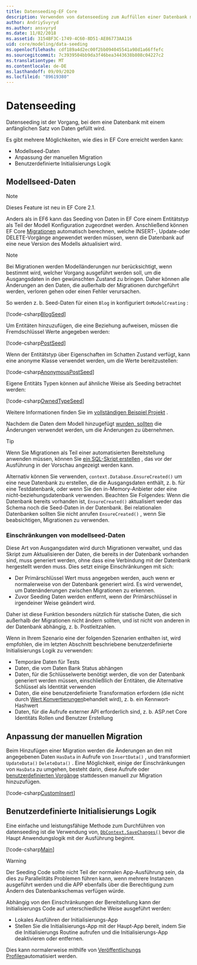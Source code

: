 ```yaml
---
title: Datenseeding-EF Core
description: Verwenden von datenseeding zum Auffüllen einer Datenbank mit einem anfänglichen Satz von Daten mithilfe von Entity Framework Core
author: AndriySvyryd
ms.author: ansvyryd
ms.date: 11/02/2018
ms.assetid: 3154BF3C-1749-4C60-8D51-AE86773AA116
uid: core/modeling/data-seeding
ms.openlocfilehash: cdf189a4d2ec00f2bb094045541a98d1a66ffefc
ms.sourcegitcommit: 7c3939504bb9da3f46bea3443638b808c04227c2
ms.translationtype: MT
ms.contentlocale: de-DE
ms.lasthandoff: 09/09/2020
ms.locfileid: "89619380"
---
```

# <a name="data-seeding"></a>Datenseeding

Datenseeding ist der Vorgang, bei dem eine Datenbank mit einem anfänglichen Satz von Daten gefüllt wird.

Es gibt mehrere Möglichkeiten, wie dies in EF Core erreicht werden kann:

* Modellseed-Daten
* Anpassung der manuellen Migration
* Benutzerdefinierte Initialisierungs Logik

## <a name="model-seed-data"></a>Modellseed-Daten

> [!NOTE]
> Dieses Feature ist neu in EF Core 2.1.

Anders als in EF6 kann das Seeding von Daten in EF Core einem Entitätstyp als Teil der Modell Konfiguration zugeordnet werden. Anschließend können EF Core [Migrationen](xref:core/managing-schemas/migrations/index) automatisch berechnen, welche INSERT-, Update-oder DELETE-Vorgänge angewendet werden müssen, wenn die Datenbank auf eine neue Version des Modells aktualisiert wird.

> [!NOTE]
> Bei Migrationen werden Modelländerungen nur berücksichtigt, wenn bestimmt wird, welcher Vorgang ausgeführt werden soll, um die Ausgangsdaten in den gewünschten Zustand zu bringen. Daher können alle Änderungen an den Daten, die außerhalb der Migrationen durchgeführt werden, verloren gehen oder einen Fehler verursachen.

So werden z. b. Seed-Daten für einen `Blog` in konfiguriert `OnModelCreating` :

[!code-csharp[BlogSeed](../../../samples/core/Modeling/DataSeeding/DataSeedingContext.cs?name=BlogSeed)]

Um Entitäten hinzuzufügen, die eine Beziehung aufweisen, müssen die Fremdschlüssel Werte angegeben werden:

[!code-csharp[PostSeed](../../../samples/core/Modeling/DataSeeding/DataSeedingContext.cs?name=PostSeed)]

Wenn der Entitätstyp über Eigenschaften im Schatten Zustand verfügt, kann eine anonyme Klasse verwendet werden, um die Werte bereitzustellen:

[!code-csharp[AnonymousPostSeed](../../../samples/core/Modeling/DataSeeding/DataSeedingContext.cs?name=AnonymousPostSeed)]

Eigene Entitäts Typen können auf ähnliche Weise als Seeding betrachtet werden:

[!code-csharp[OwnedTypeSeed](../../../samples/core/Modeling/DataSeeding/DataSeedingContext.cs?name=OwnedTypeSeed)]

Weitere Informationen finden Sie im [vollständigen Beispiel Projekt](https://github.com/dotnet/EntityFramework.Docs/tree/master/samples/core/Modeling/DataSeeding) .

Nachdem die Daten dem Modell hinzugefügt [wurden, sollten](xref:core/managing-schemas/migrations/index) die Änderungen verwendet werden, um die Änderungen zu übernehmen.

> [!TIP]
> Wenn Sie Migrationen als Teil einer automatisierten Bereitstellung anwenden müssen, können Sie [ein SQL-Skript erstellen](xref:core/managing-schemas/migrations/index#generate-sql-scripts) , das vor der Ausführung in der Vorschau angezeigt werden kann.

Alternativ können Sie verwenden, `context.Database.EnsureCreated()` um eine neue Datenbank zu erstellen, die die Ausgangsdaten enthält, z. b. für eine Testdatenbank, oder wenn Sie den in-Memory-Anbieter oder eine nicht-beziehungsdatenbank verwenden. Beachten Sie Folgendes: Wenn die Datenbank bereits vorhanden ist, `EnsureCreated()` aktualisiert weder das Schema noch die Seed-Daten in der Datenbank. Bei relationalen Datenbanken sollten Sie nicht anrufen `EnsureCreated()` , wenn Sie beabsichtigen, Migrationen zu verwenden.

### <a name="limitations-of-model-seed-data"></a>Einschränkungen von modellseed-Daten

Diese Art von Ausgangsdaten wird durch Migrationen verwaltet, und das Skript zum Aktualisieren der Daten, die bereits in der Datenbank vorhanden sind, muss generiert werden, ohne dass eine Verbindung mit der Datenbank hergestellt werden muss. Dies setzt einige Einschränkungen mit sich:

* Der Primärschlüssel Wert muss angegeben werden, auch wenn er normalerweise von der Datenbank generiert wird. Es wird verwendet, um Datenänderungen zwischen Migrationen zu erkennen.
* Zuvor Seeding Daten werden entfernt, wenn der Primärschlüssel in irgendeiner Weise geändert wird.

Daher ist diese Funktion besonders nützlich für statische Daten, die sich außerhalb der Migrationen nicht ändern sollten, und ist nicht von anderen in der Datenbank abhängig, z. b. Postleitzahlen.

Wenn in Ihrem Szenario eine der folgenden Szenarien enthalten ist, wird empfohlen, die im letzten Abschnitt beschriebene benutzerdefinierte Initialisierungs Logik zu verwenden:

* Temporäre Daten für Tests
* Daten, die vom Daten Bank Status abhängen
* Daten, für die Schlüsselwerte benötigt werden, die von der Datenbank generiert werden müssen, einschließlich der Entitäten, die Alternative Schlüssel als Identität verwenden
* Daten, die eine benutzerdefinierte Transformation erfordern (die nicht durch [Wert Konvertierungen](xref:core/modeling/value-conversions)behandelt wird), z. b. ein Kennwort-Hashwert
* Daten, für die Aufrufe externer API erforderlich sind, z. b. ASP.net Core Identitäts Rollen und Benutzer Erstellung

## <a name="manual-migration-customization"></a>Anpassung der manuellen Migration

Beim Hinzufügen einer Migration werden die Änderungen an den mit angegebenen Daten `HasData` in Aufrufe von `InsertData()` , und transformiert `UpdateData()` `DeleteData()` . Eine Möglichkeit, einige der Einschränkungen von `HasData` zu umgehen, besteht darin, diese Aufrufe oder [benutzerdefinierten Vorgänge](xref:core/managing-schemas/migrations/operations) stattdessen manuell zur Migration hinzuzufügen.

[!code-csharp[CustomInsert](../../../samples/core/Modeling/DataSeeding/Migrations/20181102235626_Initial.cs?name=CustomInsert)]

## <a name="custom-initialization-logic"></a>Benutzerdefinierte Initialisierungs Logik

Eine einfache und leistungsfähige Methode zum Durchführen von datenseeding ist die Verwendung von, [`DbContext.SaveChanges()`](xref:core/saving/index) bevor die Haupt Anwendungslogik mit der Ausführung beginnt.

[!code-csharp[Main](../../../samples/core/Modeling/DataSeeding/Program.cs?name=CustomSeeding)]

> [!WARNING]
> Der Seeding Code sollte nicht Teil der normalen App-Ausführung sein, da dies zu Parallelitäts Problemen führen kann, wenn mehrere Instanzen ausgeführt werden und die APP ebenfalls über die Berechtigung zum Ändern des Datenbankschemas verfügen würde.

Abhängig von den Einschränkungen der Bereitstellung kann der Initialisierungs Code auf unterschiedliche Weise ausgeführt werden:

* Lokales Ausführen der Initialisierungs-App
* Stellen Sie die Initialisierungs-App mit der Haupt-App bereit, indem Sie die Initialisierungs Routine aufrufen und die Initialisierungs-App deaktivieren oder entfernen.

Dies kann normalerweise mithilfe von [Veröffentlichungs Profilen](/aspnet/core/host-and-deploy/visual-studio-publish-profiles)automatisiert werden.
